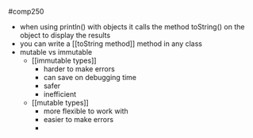 #comp250 
- when using println() with objects it calls the method toString() on the object to display the results
- you can write a [[toString method]] method in any class
- mutable vs immutable
	- [[immutable types]]
		- harder to make errors
		- can save on debugging time
		- safer
		- inefficient
	- [[mutable types]]
		- more flexible to work with
		- easier to make errors
		- 